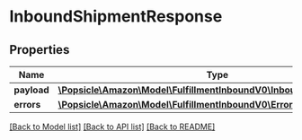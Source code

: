 # InboundShipmentResponse

## Properties
Name | Type | Description | Notes
------------ | ------------- | ------------- | -------------
**payload** | [**\Popsicle\Amazon\Model\FulfillmentInboundV0\InboundShipmentResult**](InboundShipmentResult.md) |  | [optional] 
**errors** | [**\Popsicle\Amazon\Model\FulfillmentInboundV0\ErrorList**](ErrorList.md) |  | [optional] 

[[Back to Model list]](../../README.md#documentation-for-models) [[Back to API list]](../../README.md#documentation-for-api-endpoints) [[Back to README]](../../README.md)

